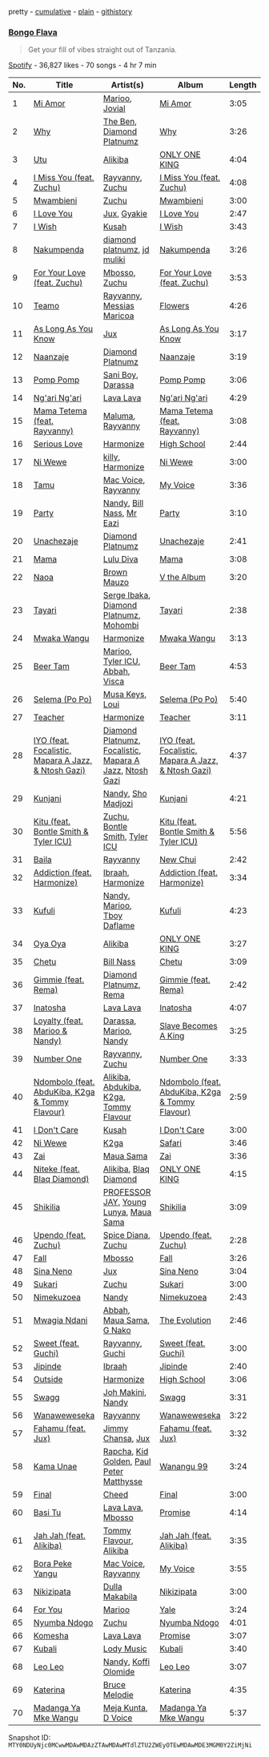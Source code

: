pretty - [cumulative](/playlists/cumulative/37i9dQZF1DX3EbcelyrZPd.md) - [plain](/playlists/plain/37i9dQZF1DX3EbcelyrZPd) - [githistory](https://github.githistory.xyz/mackorone/spotify-playlist-archive/blob/main/playlists/plain/37i9dQZF1DX3EbcelyrZPd)

### [Bongo Flava](https://open.spotify.com/playlist/37i9dQZF1DX3EbcelyrZPd)

> Get your fill of vibes straight out of Tanzania.

[Spotify](https://open.spotify.com/user/spotify) - 36,827 likes - 70 songs - 4 hr 7 min

| No. | Title | Artist(s) | Album | Length |
|---|---|---|---|---|
| 1 | [Mi Amor](https://open.spotify.com/track/0bk32GtgvGAgaShB0Hj5oV) | [Marioo](https://open.spotify.com/artist/4ZTqTkO2kj1doQrbqQ5KEe), [Jovial](https://open.spotify.com/artist/0byBbjjMnPnPDMosIzKHO4) | [Mi Amor](https://open.spotify.com/album/5XWqrMOMNhND3bpeSHxjYm) | 3:05 |
| 2 | [Why](https://open.spotify.com/track/6TlZkvGTKWJXtYUx4XGCyv) | [The Ben](https://open.spotify.com/artist/71jxVM5UsQTnPa9DpkK21E), [Diamond Platnumz](https://open.spotify.com/artist/3cAisWS37sGCCtRgWfvrod) | [Why](https://open.spotify.com/album/4qdyzWegDBzlnPfl0FmBaB) | 3:26 |
| 3 | [Utu](https://open.spotify.com/track/6mzsCUtAl9yXzRQTbToJ57) | [Alikiba](https://open.spotify.com/artist/2nGoKcLdXktxEXvMdTDsIT) | [ONLY ONE KING](https://open.spotify.com/album/0u649Gff5qgywplGmwA74P) | 4:04 |
| 4 | [I Miss You \(feat\. Zuchu\)](https://open.spotify.com/track/48jlHKY7uwSlqsTf1dnhsw) | [Rayvanny](https://open.spotify.com/artist/7G9dCn1mqomAa0ucJoBm6J), [Zuchu](https://open.spotify.com/artist/6LzSS8yBk2YQpAvQxzOu0M) | [I Miss You \(feat\. Zuchu\)](https://open.spotify.com/album/1aqHzgNXXU3fuvrc2MRDBD) | 4:08 |
| 5 | [Mwambieni](https://open.spotify.com/track/0RHpqRNqC51Jb3BFvRjhB9) | [Zuchu](https://open.spotify.com/artist/6LzSS8yBk2YQpAvQxzOu0M) | [Mwambieni](https://open.spotify.com/album/5KWJSzOB7rysi3VT90lTAJ) | 3:00 |
| 6 | [I Love You](https://open.spotify.com/track/431exPjnaorQQS0J9S8cN6) | [Jux](https://open.spotify.com/artist/2ZLAPSgdMTOcovno5mGBZW), [Gyakie](https://open.spotify.com/artist/1zO1FWFxxNUCqUuGATxZQZ) | [I Love You](https://open.spotify.com/album/2IFf1dEQFwXSil0IPksTSF) | 2:47 |
| 7 | [I Wish](https://open.spotify.com/track/4GIfPrNdScX8VS7uL931G4) | [Kusah](https://open.spotify.com/artist/260q55nLIeMDgpXiUJYTRK) | [I Wish](https://open.spotify.com/album/3PHJ72Y8qHslPZ6gPIkj8V) | 3:43 |
| 8 | [Nakumpenda](https://open.spotify.com/track/262sNgqKP7SVpyDODmKdV7) | [diamond platnumz](https://open.spotify.com/artist/1HuX2zGY0HfygtVg0AmA8l), [jd muliki](https://open.spotify.com/artist/2cqAJuc0T3yYDGM1HJlvrl) | [Nakumpenda](https://open.spotify.com/album/0tkAhCJgYZdKLiCIzQQJpO) | 3:26 |
| 9 | [For Your Love \(feat\. Zuchu\)](https://open.spotify.com/track/1J6P9Dt1Ab8ZQTzWbDW8es) | [Mbosso](https://open.spotify.com/artist/2aD5NzVGvpZmoMKu07M6Sa), [Zuchu](https://open.spotify.com/artist/6LzSS8yBk2YQpAvQxzOu0M) | [For Your Love \(feat\. Zuchu\)](https://open.spotify.com/album/0HD9bj3s370MOajfNWvzvx) | 3:53 |
| 10 | [Teamo](https://open.spotify.com/track/4GlmHEpvGFWS5EsmEE9NEp) | [Rayvanny](https://open.spotify.com/artist/7G9dCn1mqomAa0ucJoBm6J), [Messias Maricoa](https://open.spotify.com/artist/2nGm3BYzGAxkIuptvhRD99) | [Flowers](https://open.spotify.com/album/5jaJcKXR7oFsaA4gNYFmwN) | 4:26 |
| 11 | [As Long As You Know](https://open.spotify.com/track/7r5Qp6eZKc4xzLQAgVF9C2) | [Jux](https://open.spotify.com/artist/2ZLAPSgdMTOcovno5mGBZW) | [As Long As You Know](https://open.spotify.com/album/3BpM5KGAB2WAbMMVOvQYnk) | 3:17 |
| 12 | [Naanzaje](https://open.spotify.com/track/0ryJsVr3xjiaZdnCPrk9zK) | [Diamond Platnumz](https://open.spotify.com/artist/3cAisWS37sGCCtRgWfvrod) | [Naanzaje](https://open.spotify.com/album/2PtTNJNz9aIkxIYPXPgYnD) | 3:19 |
| 13 | [Pomp Pomp](https://open.spotify.com/track/7c80qxudZjhs4niCgOi0Gi) | [Sani Boy](https://open.spotify.com/artist/7koc9wMjyVw3KNLwc6bSKb), [Darassa](https://open.spotify.com/artist/34iDTihXiyRsnPa8dCF05a) | [Pomp Pomp](https://open.spotify.com/album/2VgxfRdeb2X6nihfFXMhrM) | 3:06 |
| 14 | [Ng'ari Ng'ari](https://open.spotify.com/track/6a2bPw2tY0yTAsFUQqdccf) | [Lava Lava](https://open.spotify.com/artist/2cL2c9xC1XYPHP9HkToTkd) | [Ng'ari Ng'ari](https://open.spotify.com/album/2OkhAnQxJPqgebWQwFHdC4) | 4:29 |
| 15 | [Mama Tetema \(feat\. Rayvanny\)](https://open.spotify.com/track/0nuTnOboL7Zaaqm76CQHEk) | [Maluma](https://open.spotify.com/artist/1r4hJ1h58CWwUQe3MxPuau), [Rayvanny](https://open.spotify.com/artist/7G9dCn1mqomAa0ucJoBm6J) | [Mama Tetema \(feat\. Rayvanny\)](https://open.spotify.com/album/05Qli4IZBlwPnBHcMdmF0z) | 3:08 |
| 16 | [Serious Love](https://open.spotify.com/track/6noceDOLHTTjEtGI4xPh8P) | [Harmonize](https://open.spotify.com/artist/1eCaedusgydlcn69blHOvL) | [High School](https://open.spotify.com/album/3z6kTovG8bmftnLzrmCLWu) | 2:44 |
| 17 | [Ni Wewe](https://open.spotify.com/track/5kZpQHkVT0EtRDPlE5nHkO) | [killy](https://open.spotify.com/artist/6YXrbHy6Fah1970m8C8BXK), [Harmonize](https://open.spotify.com/artist/1eCaedusgydlcn69blHOvL) | [Ni Wewe](https://open.spotify.com/album/4M1Dg9hKg46sGnSarGiJfI) | 3:00 |
| 18 | [Tamu](https://open.spotify.com/track/0b4PfGB3CWfrE5DQZt6P9g) | [Mac Voice](https://open.spotify.com/artist/0gqdLMf9kqVNiUXaM5Dg1s), [Rayvanny](https://open.spotify.com/artist/7G9dCn1mqomAa0ucJoBm6J) | [My Voice](https://open.spotify.com/album/3rIFLWukhzKyepIqtohd28) | 3:36 |
| 19 | [Party](https://open.spotify.com/track/7a2B83pFQkhzybYiCvrRRp) | [Nandy](https://open.spotify.com/artist/2YfO4GV7JrFSXyfEoa5id3), [Bill Nass](https://open.spotify.com/artist/2M65k1sV0TdWJxtHBR4YI4), [Mr Eazi](https://open.spotify.com/artist/4TAoP0f9OuWZUesao43xUW) | [Party](https://open.spotify.com/album/54xivw4zmylA1uKdmCDAMf) | 3:10 |
| 20 | [Unachezaje](https://open.spotify.com/track/3sSn4VlK4rLyZEZ4dQUs1B) | [Diamond Platnumz](https://open.spotify.com/artist/3cAisWS37sGCCtRgWfvrod) | [Unachezaje](https://open.spotify.com/album/0e7GwW5CU4zGhf813sQIi4) | 2:41 |
| 21 | [Mama](https://open.spotify.com/track/0pUlYfkpF0uUP3vu7tSe3B) | [Lulu Diva](https://open.spotify.com/artist/351HQU1PawDtAmXb2DBHhr) | [Mama](https://open.spotify.com/album/2cLFk3vyXGbEsg20dDXcZF) | 3:08 |
| 22 | [Naoa](https://open.spotify.com/track/5mqvQK9sfEM9oVV4FCipjs) | [Brown Mauzo](https://open.spotify.com/artist/2ee8EQ0K7tAYVxHT9suKdf) | [V the Album](https://open.spotify.com/album/6bTnVI9B98ircUnv8UYXuy) | 3:20 |
| 23 | [Tayari](https://open.spotify.com/track/32YvTUCswxgGAiIzUp4zLy) | [Serge Ibaka](https://open.spotify.com/artist/4fDx6CTJ4KWhnAg6TvwmWe), [Diamond Platnumz](https://open.spotify.com/artist/3cAisWS37sGCCtRgWfvrod), [Mohombi](https://open.spotify.com/artist/37GUqxafAvAKGMZbXCUnmr) | [Tayari](https://open.spotify.com/album/5xDq1QkYliIl4gEuTwR52U) | 2:38 |
| 24 | [Mwaka Wangu](https://open.spotify.com/track/2MDB7PF3rorpdz7oCZTVUe) | [Harmonize](https://open.spotify.com/artist/64GTboisPoAt7HLgXLB6Yk) | [Mwaka Wangu](https://open.spotify.com/album/132f7fl4T8pB5APju7Z36P) | 3:13 |
| 25 | [Beer Tam](https://open.spotify.com/track/2YVBBDQoMn8oHrSysWWhla) | [Marioo](https://open.spotify.com/artist/4ZTqTkO2kj1doQrbqQ5KEe), [Tyler ICU](https://open.spotify.com/artist/2oIQCM7hRZI9tS5b9S8rj4), [Abbah](https://open.spotify.com/artist/4hIkgBZ3paEVhtceKiMiBV), [Visca](https://open.spotify.com/artist/4Ijr6oNjLibby38inghdKO) | [Beer Tam](https://open.spotify.com/album/3sG9Yb7heI3k5qVWCgJvQZ) | 4:53 |
| 26 | [Selema \(Po Po\)](https://open.spotify.com/track/1bnWGzdaZw0FPZddeGk9yv) | [Musa Keys](https://open.spotify.com/artist/414pDI8Y502owCbg7U6Skf), [Loui](https://open.spotify.com/artist/53SBWd8nuUmKxJPS9quQi5) | [Selema \(Po Po\)](https://open.spotify.com/album/4EdPLVn4ZEZeRLkEw8ikiR) | 5:40 |
| 27 | [Teacher](https://open.spotify.com/track/56taTMDQvkZmt3veeCnedl) | [Harmonize](https://open.spotify.com/artist/1eCaedusgydlcn69blHOvL) | [Teacher](https://open.spotify.com/album/0JVHEH1hP4q68xZ6x6k6Mr) | 3:11 |
| 28 | [IYO \(feat\. Focalistic, Mapara A Jazz, & Ntosh Gazi\)](https://open.spotify.com/track/4CqIW0SZapPpI0IQq6Yno0) | [Diamond Platnumz](https://open.spotify.com/artist/3cAisWS37sGCCtRgWfvrod), [Focalistic](https://open.spotify.com/artist/2GJMSZ7M3D0KyyKRhYgWju), [Mapara A Jazz](https://open.spotify.com/artist/07iC6rj6LOxVbylqwbVPih), [Ntosh Gazi](https://open.spotify.com/artist/1PVQZbVl2qjnSDoHF1PzQY) | [IYO \(feat\. Focalistic, Mapara A Jazz, & Ntosh Gazi\)](https://open.spotify.com/album/6i59pzMOcP1qQ1WnEKJz80) | 4:37 |
| 29 | [Kunjani](https://open.spotify.com/track/1eAoxRoicPL7yEBe2yUXg9) | [Nandy](https://open.spotify.com/artist/2YfO4GV7JrFSXyfEoa5id3), [Sho Madjozi](https://open.spotify.com/artist/08V2vgJBY6VLoUPWlznRKo) | [Kunjani](https://open.spotify.com/album/5A75lUyWtHmQy8u1qym21S) | 4:21 |
| 30 | [Kitu \(feat\. Bontle Smith & Tyler ICU\)](https://open.spotify.com/track/0GyrZ0OTQ7XEEhNtxumVzq) | [Zuchu](https://open.spotify.com/artist/6LzSS8yBk2YQpAvQxzOu0M), [Bontle Smith](https://open.spotify.com/artist/6xcF2N2Z4NFVEkLCZluCLC), [Tyler ICU](https://open.spotify.com/artist/2oIQCM7hRZI9tS5b9S8rj4) | [Kitu \(feat\. Bontle Smith & Tyler ICU\)](https://open.spotify.com/album/3rlcakt6Svb3HU2oXWKNkA) | 5:56 |
| 31 | [Baila](https://open.spotify.com/track/1PVPgtJGaVtl3kjetobL9U) | [Rayvanny](https://open.spotify.com/artist/7G9dCn1mqomAa0ucJoBm6J) | [New Chui](https://open.spotify.com/album/5feWJ5nkGBvSd4AkdeAG8J) | 2:42 |
| 32 | [Addiction \(feat\. Harmonize\)](https://open.spotify.com/track/1Be17HOs0GnuguW8pBaYAr) | [Ibraah](https://open.spotify.com/artist/0Dxcbz9hjyAdLULzwZcxWe), [Harmonize](https://open.spotify.com/artist/64GTboisPoAt7HLgXLB6Yk) | [Addiction \(feat\. Harmonize\)](https://open.spotify.com/album/0k7jBbWkGebFNwiNY6l2RC) | 3:34 |
| 33 | [Kufuli](https://open.spotify.com/track/4TKXEFQdDJop18ViF8uXvM) | [Nandy](https://open.spotify.com/artist/2YfO4GV7JrFSXyfEoa5id3), [Marioo](https://open.spotify.com/artist/4ZTqTkO2kj1doQrbqQ5KEe), [Tboy Daflame](https://open.spotify.com/artist/63QeEAU156JSxXF5uce9ZT) | [Kufuli](https://open.spotify.com/album/0Va6eNgw90XvaIOcZP4JEr) | 4:23 |
| 34 | [Oya Oya](https://open.spotify.com/track/5l1j75XxjCKV82YQRnfCNl) | [Alikiba](https://open.spotify.com/artist/2nGoKcLdXktxEXvMdTDsIT) | [ONLY ONE KING](https://open.spotify.com/album/0u649Gff5qgywplGmwA74P) | 3:27 |
| 35 | [Chetu](https://open.spotify.com/track/13fP1icHklBUjnuOojaHbg) | [Bill Nass](https://open.spotify.com/artist/2M65k1sV0TdWJxtHBR4YI4) | [Chetu](https://open.spotify.com/album/5Be8LuvZZ3PrdshDBBHo37) | 3:09 |
| 36 | [Gimmie \(feat\. Rema\)](https://open.spotify.com/track/6s5wglU27mZ8yTjbEJXFRV) | [Diamond Platnumz](https://open.spotify.com/artist/3cAisWS37sGCCtRgWfvrod), [Rema](https://open.spotify.com/artist/46pWGuE3dSwY3bMMXGBvVS) | [Gimmie \(feat\. Rema\)](https://open.spotify.com/album/7smV0L7kT4G5UBvk7jfLWC) | 2:42 |
| 37 | [Inatosha](https://open.spotify.com/track/5j5hhTlvg38VVgdvhu56n4) | [Lava Lava](https://open.spotify.com/artist/2cL2c9xC1XYPHP9HkToTkd) | [Inatosha](https://open.spotify.com/album/0bcMmlUK2P3ASSY26wiPLy) | 4:07 |
| 38 | [Loyalty \(feat\. Marioo & Nandy\)](https://open.spotify.com/track/0fAXdxnOMYH45IkwEF22eC) | [Darassa](https://open.spotify.com/artist/34iDTihXiyRsnPa8dCF05a), [Marioo](https://open.spotify.com/artist/4ZTqTkO2kj1doQrbqQ5KEe), [Nandy](https://open.spotify.com/artist/5rc8E6DVPnRrYDIqYv4HhH) | [Slave Becomes A King](https://open.spotify.com/album/3ub6cQMUMtwMbX9zZMJ1jO) | 3:25 |
| 39 | [Number One](https://open.spotify.com/track/78upcYKwMTCZ7XjT1LeCuV) | [Rayvanny](https://open.spotify.com/artist/7G9dCn1mqomAa0ucJoBm6J), [Zuchu](https://open.spotify.com/artist/6LzSS8yBk2YQpAvQxzOu0M) | [Number One](https://open.spotify.com/album/3kwC2ffwJioEFnxnFkWO1X) | 3:33 |
| 40 | [Ndombolo \(feat\. AbduKiba, K2ga & Tommy Flavour\)](https://open.spotify.com/track/0LS9OwMeG8F46UbnXprQSK) | [Alikiba](https://open.spotify.com/artist/2nGoKcLdXktxEXvMdTDsIT), [Abdukiba](https://open.spotify.com/artist/3x8WCqlqNZRdGrZ7lbEzJk), [K2ga](https://open.spotify.com/artist/1Tg2IP8iwTQwYyoggU9ZAW), [Tommy Flavour](https://open.spotify.com/artist/71Jz2mbUErvv3YnRSLJTAu) | [Ndombolo \(feat\. AbduKiba, K2ga & Tommy Flavour\)](https://open.spotify.com/album/43FwegLk89Afrx8IlgYVtI) | 2:59 |
| 41 | [I Don't Care](https://open.spotify.com/track/2Bu813f6x8IRpYVshM2emk) | [Kusah](https://open.spotify.com/artist/260q55nLIeMDgpXiUJYTRK) | [I Don't Care](https://open.spotify.com/album/5JSP0Znmydeo5t7fXQtR3h) | 3:00 |
| 42 | [Ni Wewe](https://open.spotify.com/track/7w9rWg34rariNBWQavgu5c) | [K2ga](https://open.spotify.com/artist/1Tg2IP8iwTQwYyoggU9ZAW) | [Safari](https://open.spotify.com/album/4qCYaL1T88OgIGTwMe1nXF) | 3:46 |
| 43 | [Zai](https://open.spotify.com/track/53fKnybx3p5MZj3KDYvzz2) | [Maua Sama](https://open.spotify.com/artist/5U8jnk47jb3p6wCtb6SgS2) | [Zai](https://open.spotify.com/album/2zo7BLeC2bPUkiKxrzXtwd) | 3:36 |
| 44 | [Niteke \(feat\. Blaq Diamond\)](https://open.spotify.com/track/5gSkBX3XjO6bxm4egr3ITH) | [Alikiba](https://open.spotify.com/artist/2nGoKcLdXktxEXvMdTDsIT), [Blaq Diamond](https://open.spotify.com/artist/7hdf9DSpgCpqVh03Ql1LKe) | [ONLY ONE KING](https://open.spotify.com/album/0u649Gff5qgywplGmwA74P) | 4:15 |
| 45 | [Shikilia](https://open.spotify.com/track/4cK0vktmHhHnz8m5ZlJnEk) | [PROFESSOR JAY](https://open.spotify.com/artist/1Q5oCRnwsddhlxhXLSXuiK), [Young Lunya](https://open.spotify.com/artist/0xfpc94rTYCThCWDR5h3Ni), [Maua Sama](https://open.spotify.com/artist/5U8jnk47jb3p6wCtb6SgS2) | [Shikilia](https://open.spotify.com/album/2tNNt8TfBPOLrJdbuxjfrl) | 3:09 |
| 46 | [Upendo \(feat\. Zuchu\)](https://open.spotify.com/track/4rET38eDNmdCHOgIoH4RzP) | [Spice Diana](https://open.spotify.com/artist/0l4viSdndwVHufMRZposyM), [Zuchu](https://open.spotify.com/artist/6LzSS8yBk2YQpAvQxzOu0M) | [Upendo \(feat\. Zuchu\)](https://open.spotify.com/album/3MpkiAuVgRLKdHZdm7Pjra) | 2:28 |
| 47 | [Fall](https://open.spotify.com/track/2Nj3AvhTidY0PJhyYL8YSe) | [Mbosso](https://open.spotify.com/artist/2aD5NzVGvpZmoMKu07M6Sa) | [Fall](https://open.spotify.com/album/1lWUiNiSLTAm8VPTR13YL4) | 3:26 |
| 48 | [Sina Neno](https://open.spotify.com/track/2Yk3KiXjSg8ORhcZDyyAzv) | [Jux](https://open.spotify.com/artist/2ZLAPSgdMTOcovno5mGBZW) | [Sina Neno](https://open.spotify.com/album/0VKiClYPw1xnyj40w0wVnD) | 3:04 |
| 49 | [Sukari](https://open.spotify.com/track/0b6rUnRfjDuv60k5oWrCKa) | [Zuchu](https://open.spotify.com/artist/6LzSS8yBk2YQpAvQxzOu0M) | [Sukari](https://open.spotify.com/album/6isoRSZgLFVrU3l4McoMKE) | 3:00 |
| 50 | [Nimekuzoea](https://open.spotify.com/track/6UpuTAuQF82c95Hg7lCBUe) | [Nandy](https://open.spotify.com/artist/2YfO4GV7JrFSXyfEoa5id3) | [Nimekuzoea](https://open.spotify.com/album/0Hr25mTjVlrkNexp2CbKDc) | 2:43 |
| 51 | [Mwagia Ndani](https://open.spotify.com/track/6pZLBloNf2JvFAYdXJckD6) | [Abbah](https://open.spotify.com/artist/4hIkgBZ3paEVhtceKiMiBV), [Maua Sama](https://open.spotify.com/artist/5U8jnk47jb3p6wCtb6SgS2), [G Nako](https://open.spotify.com/artist/0ywwwX8jcXj6HW4l0xOzMC) | [The Evolution](https://open.spotify.com/album/4s92V0ea3iKn1qVJed1AsI) | 2:46 |
| 52 | [Sweet \(feat\. Guchi\)](https://open.spotify.com/track/0Gh9xbOUSSxN9ufKazx4JZ) | [Rayvanny](https://open.spotify.com/artist/7G9dCn1mqomAa0ucJoBm6J), [Guchi](https://open.spotify.com/artist/0PC3YLVMq3svBBqVtgrDI9) | [Sweet \(feat\. Guchi\)](https://open.spotify.com/album/1yEsOT4CfaR47lFXfXUcHJ) | 3:00 |
| 53 | [Jipinde](https://open.spotify.com/track/66Y7mdsIOB9o6VrAJjdJGU) | [Ibraah](https://open.spotify.com/artist/0Dxcbz9hjyAdLULzwZcxWe) | [Jipinde](https://open.spotify.com/album/4JMCOqbKas506lkTUtGGOq) | 2:40 |
| 54 | [Outside](https://open.spotify.com/track/0Gbt8huGfNeXD0qFjsBkl1) | [Harmonize](https://open.spotify.com/artist/1eCaedusgydlcn69blHOvL) | [High School](https://open.spotify.com/album/3z6kTovG8bmftnLzrmCLWu) | 3:06 |
| 55 | [Swagg](https://open.spotify.com/track/3U1wjyEjTcdGQUTwsGHrpY) | [Joh Makini](https://open.spotify.com/artist/7w3tP6LjdsurriXhgJ3Pt0), [Nandy](https://open.spotify.com/artist/5rc8E6DVPnRrYDIqYv4HhH) | [Swagg](https://open.spotify.com/album/3sz09gojJ618LB5ilGNhTA) | 3:31 |
| 56 | [Wanaweweseka](https://open.spotify.com/track/1rRmvbtJKihinccZi5Xbep) | [Rayvanny](https://open.spotify.com/artist/7G9dCn1mqomAa0ucJoBm6J) | [Wanaweweseka](https://open.spotify.com/album/3K61B2XqXn3WpcdRojwWnA) | 3:22 |
| 57 | [Fahamu \(feat\. Jux\)](https://open.spotify.com/track/5igVti1pPNwUNYAwNkbp3L) | [Jimmy Chansa](https://open.spotify.com/artist/1xYbKRr6xuuA2gMVar7j83), [Jux](https://open.spotify.com/artist/2ZLAPSgdMTOcovno5mGBZW) | [Fahamu \(feat\. Jux\)](https://open.spotify.com/album/1trGvNLMd4c4MZ3DafdiQI) | 3:32 |
| 58 | [Kama Unae](https://open.spotify.com/track/4nlevgaJwaJShkPGD36kYQ) | [Rapcha](https://open.spotify.com/artist/3AaJQYhvfd09pcBKzNwEaa), [Kid Golden](https://open.spotify.com/artist/1mVLIIOcE7lXrw47yFUxYU), [Paul Peter Matthysse](https://open.spotify.com/artist/25nD2JksQyjpZxchxgvgDK) | [Wanangu 99](https://open.spotify.com/album/5R6gnSXhq3hNUgeeaKBlZJ) | 3:24 |
| 59 | [Final](https://open.spotify.com/track/5mFGSbg87MiGcbyvJ1CyZU) | [Cheed](https://open.spotify.com/artist/2qB04YVOV3cm2YSEn5L90z) | [Final](https://open.spotify.com/album/1tIams5EiCYLSlutOW04rU) | 3:00 |
| 60 | [Basi Tu](https://open.spotify.com/track/6u9PnXag7PlwoosKq9NLFk) | [Lava Lava](https://open.spotify.com/artist/2cL2c9xC1XYPHP9HkToTkd), [Mbosso](https://open.spotify.com/artist/2aD5NzVGvpZmoMKu07M6Sa) | [Promise](https://open.spotify.com/album/41BrRZ2kg2mbflJaASkCFU) | 4:14 |
| 61 | [Jah Jah \(feat\. Alikiba\)](https://open.spotify.com/track/5QNBhXntzUTdGEQYPerZ2i) | [Tommy Flavour](https://open.spotify.com/artist/71Jz2mbUErvv3YnRSLJTAu), [Alikiba](https://open.spotify.com/artist/2nGoKcLdXktxEXvMdTDsIT) | [Jah Jah \(feat\. Alikiba\)](https://open.spotify.com/album/1tki8aWgHmQDaEmIdDFRG4) | 3:35 |
| 62 | [Bora Peke Yangu](https://open.spotify.com/track/0eIdUNkRBCxaouwoDRl2M4) | [Mac Voice](https://open.spotify.com/artist/0gqdLMf9kqVNiUXaM5Dg1s), [Rayvanny](https://open.spotify.com/artist/7G9dCn1mqomAa0ucJoBm6J) | [My Voice](https://open.spotify.com/album/3rIFLWukhzKyepIqtohd28) | 3:55 |
| 63 | [Nikizipata](https://open.spotify.com/track/5Q2aW3Deb1Kis2JdodvlCa) | [Dulla Makabila](https://open.spotify.com/artist/1rVjPBFl9JlzgEO5P0RL8u) | [Nikizipata](https://open.spotify.com/album/6zk14RHkGJfDvxWw1rtuy4) | 3:00 |
| 64 | [For You](https://open.spotify.com/track/4xu63atX4wbJ5puwlzu2vW) | [Marioo](https://open.spotify.com/artist/4ZTqTkO2kj1doQrbqQ5KEe) | [Yale](https://open.spotify.com/album/6pfvSkYxXAJCvnL7zT8ueO) | 3:24 |
| 65 | [Nyumba Ndogo](https://open.spotify.com/track/1GAmhYpbEPorhkSOecnVqj) | [Zuchu](https://open.spotify.com/artist/6LzSS8yBk2YQpAvQxzOu0M) | [Nyumba Ndogo](https://open.spotify.com/album/3X3LJtY2Y3FVpZfWxTGbGb) | 4:01 |
| 66 | [Komesha](https://open.spotify.com/track/2dkVYJdwNJJ3XHxLwbcfaG) | [Lava Lava](https://open.spotify.com/artist/2cL2c9xC1XYPHP9HkToTkd) | [Promise](https://open.spotify.com/album/4CT3hQlman2OTpgiJMokQf) | 3:07 |
| 67 | [Kubali](https://open.spotify.com/track/3cShNf1oV3QdFvpiIoA4Cu) | [Lody Music](https://open.spotify.com/artist/4JXre9ot9NxnB4MKckSkBx) | [Kubali](https://open.spotify.com/album/5VNOijb3l4EVZZEWKpJD2X) | 3:40 |
| 68 | [Leo Leo](https://open.spotify.com/track/2wetsVvxCvDu5NDXo7v7Wb) | [Nandy](https://open.spotify.com/artist/2YfO4GV7JrFSXyfEoa5id3), [Koffi Olomide](https://open.spotify.com/artist/7e14Bh8oZXNRmZxjhhTARb) | [Leo Leo](https://open.spotify.com/album/5TmDMmHEW9pNDthQL6a13V) | 3:07 |
| 69 | [Katerina](https://open.spotify.com/track/0TPkhwb04r1IwigUlmnN8K) | [Bruce Melodie](https://open.spotify.com/artist/2esEiOAGqbIDlRwwUK2wnP) | [Katerina](https://open.spotify.com/album/205OcJThFPWLVFc19sGU3U) | 4:35 |
| 70 | [Madanga Ya Mke Wangu](https://open.spotify.com/track/1abvlwDvZmuhopVyIBsNSt) | [Meja Kunta](https://open.spotify.com/artist/3yvoOWoxvT5Pq5OHc2Mjku), [D Voice](https://open.spotify.com/artist/1IHsv9k444AnzTuju82Asm) | [Madanga Ya Mke Wangu](https://open.spotify.com/album/49mM3VMjzLhG2sa4JLwLVD) | 5:37 |

Snapshot ID: `MTY0NDUyNjc0MCwwMDAwMDAzZTAwMDAwMTdlZTU2ZWEyOTEwMDAwMDE3MGM0Y2ZiMjNi`
